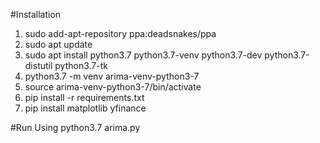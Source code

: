 #Installation
1. sudo add-apt-repository ppa:deadsnakes/ppa
2. sudo apt update
3. sudo apt install python3.7 python3.7-venv python3.7-dev python3.7-distutil python3.7-tk
4. python3.7 -m venv arima-venv-python3-7
5. source arima-venv-python3-7/bin/activate
6. pip install -r requirements.txt
7. pip install matplotlib yfinance

#Run Using
python3.7 arima.py
